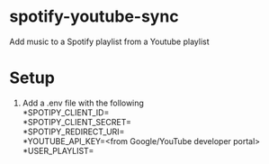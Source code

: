 # spotify-youtube-sync
Add music to a Spotify playlist from a Youtube playlist

# Setup
1. Add a .env file with the following<br /> 
*SPOTIPY_CLIENT_ID=<from Spotify developer console><br />
*SPOTIPY_CLIENT_SECRET=<from Spotify developer console><br />
*SPOTIPY_REDIRECT_URI=<from Spotify developer console><br />
*YOUTUBE_API_KEY=<from Google/YouTube developer portal><br />
*USER_PLAYLIST=<alphanumeric playlist id>
